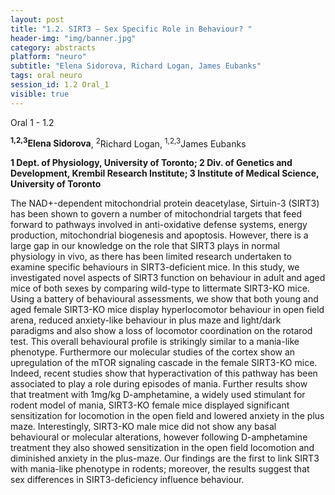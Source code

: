 ```yaml
---
layout: post
title: "1.2. SIRT3 – Sex Specific Role in Behaviour? "
header-img: "img/banner.jpg"
category: abstracts
platform: "neuro"
subtitle: "Elena Sidorova, Richard Logan, James Eubanks"
tags: oral neuro
session_id: 1.2 Oral_1
visible: true
---
```

Oral 1 - 1.2

**<sup>1,2,3</sup>Elena Sidorova**, <sup>2</sup>Richard Logan, <sup>1,2,3</sup>James Eubanks

__1 Dept. of Physiology, University of Toronto; 2 Div. of Genetics and Development, Krembil Research Institute; 3 Institute of Medical Science, University of Toronto__

The NAD+-dependent mitochondrial protein deacetylase, Sirtuin-3 (SIRT3) has been shown to govern a number of mitochondrial targets that feed forward to pathways involved in anti-oxidative defense systems, energy production, mitochondrial biogenesis and apoptosis. However, there is a large gap in our knowledge on the role that SIRT3 plays in normal physiology in vivo, as there has been limited research undertaken to examine specific behaviours in SIRT3-deficient mice. In this study, we investigated novel aspects of SIRT3 function on behaviour in adult and aged mice of both sexes by comparing wild-type to littermate SIRT3-KO mice. Using a battery of behavioural assessments, we show that both young and aged female SIRT3-KO mice display hyperlocomotor behaviour in open field arena, reduced anxiety-like behaviour in plus maze and light/dark paradigms and also show a loss of locomotor coordination on the rotarod test. This overall behavioural profile is strikingly similar to a mania-like phenotype. Furthermore our molecular studies of the cortex show an upregulation of the mTOR signaling cascade in the female SIRT3-KO mice. Indeed, recent studies show that hyperactivation of this pathway has been associated to play a role during episodes of mania.  Further results show that treatment with 1mg/kg D-amphetamine, a widely used stimulant for rodent model of mania, SIRT3-KO female mice  displayed significant sensitization for locomotion in the open field and lowered anxiety in the plus maze. Interestingly, SIRT3-KO male mice did not show any basal behavioural or molecular alterations, however following D-amphetamine treatment they also showed sensitization in the open field locomotion and diminished anxiety in the plus-maze.  Our findings are the first to link SIRT3 with mania-like phenotype in rodents; moreover, the results suggest that sex differences in SIRT3-deficiency influence behaviour.